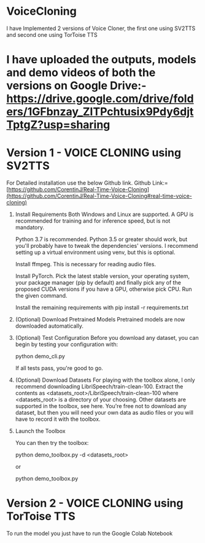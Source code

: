 # VoiceCloning

I have Implemented 2 versions of Voice Cloner, the first one using SV2TTS and second one using TorToise TTS

# I have uploaded the outputs, models and demo videos of both the versions on Google Drive:- https://drive.google.com/drive/folders/1GFbnzay_ZITPchtusix9Pdy6djtTptgZ?usp=sharing

# Version 1 - VOICE CLONING using SV2TTS
   For Detailed installation use the below Github link.
   Github Link:= [https://github.com/CorentinJ/Real-Time-Voice-Cloning](https://github.com/CorentinJ/Real-Time-Voice-Cloning#real-time-voice-cloning)
1. Install Requirements
   Both Windows and Linux are supported. A GPU is recommended for training and for inference speed, but is not mandatory.

   Python 3.7 is recommended. Python 3.5 or greater should work, but you'll probably have to tweak the dependencies' versions. I recommend setting up a virtual environment using venv, but this is optional.

   Install ffmpeg. This is necessary for reading audio files.

   Install PyTorch. Pick the latest stable version, your operating system, your package manager (pip by default) and finally pick any of the proposed CUDA versions if you have a GPU, otherwise pick CPU. Run the given command.

   Install the remaining requirements with pip install -r requirements.txt

2. (Optional) Download Pretrained Models
   Pretrained models are now downloaded automatically.

3. (Optional) Test Configuration
   Before you download any dataset, you can begin by testing your configuration with:

   python demo_cli.py

   If all tests pass, you're good to go.

4. (Optional) Download Datasets
   For playing with the toolbox alone, I only recommend downloading LibriSpeech/train-clean-100. Extract the contents as <datasets_root>/LibriSpeech/train-clean-100 where <datasets_root> is a directory of your choosing. Other datasets are supported in the toolbox, see here. You're free not to download any dataset, but then you will need your own data as audio files or you will have to record it with the toolbox.

5. Launch the Toolbox
   
   You can then try the toolbox:

   python demo_toolbox.py -d <datasets_root>

   or

   python demo_toolbox.py

# Version 2 - VOICE CLONING using TorToise TTS

   To run the model you just have to run the Google Colab Notebook

